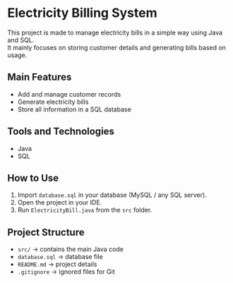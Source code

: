 # Electricity Billing System

This project is made to manage electricity bills in a simple way using Java and SQL.  
It mainly focuses on storing customer details and generating bills based on usage.

## Main Features
- Add and manage customer records  
- Generate electricity bills  
- Store all information in a SQL database  

## Tools and Technologies
- Java  
- SQL  

## How to Use
1. Import `database.sql` in your database (MySQL / any SQL server).  
2. Open the project in your IDE.  
3. Run `ElectricityBill.java` from the `src` folder.  

## Project Structure
- `src/` → contains the main Java code  
- `database.sql` → database file  
- `README.md` → project details  
- `.gitignore` → ignored files for Git
